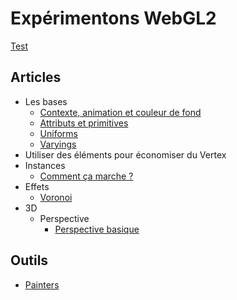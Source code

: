 # Expérimentons WebGL2

[Test](#test)

## Articles

* Les bases
  * [Contexte, animation et couleur de fond](#article/webgl2context)
  * [Attributs et primitives](#article/attributes)
  * [Uniforms](#article/uniforms)
  * [Varyings](#article/varyings)
* Utiliser des éléments pour économiser du Vertex
* Instances
  * [Comment ça marche ?](#article/instances)
* Effets
  * [Voronoi](#article/voronoi)
* 3D
  * Perspective
    * [Perspective basique](#article/basic-perspective)

## Outils

* [Painters](#tool/painter)